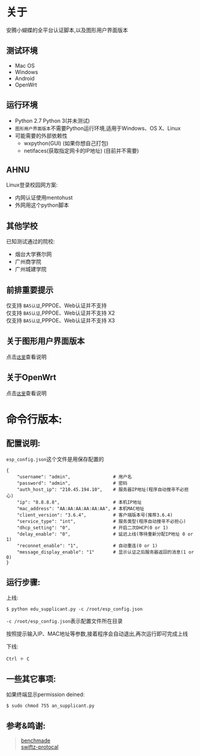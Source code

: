# 关于
安腾小蝴蝶的全平台认证脚本,以及图形用户界面版本  

## 测试环境
* Mac OS
* Windows
* Android
* OpenWrt

## 运行环境
* Python 2.7 Python 3(并未测试)   
* `图形用户界面版本`不需要Python运行环境,适用于Windows、OS X、Linux
* 可能需要的外部依赖性
	- wxpython(GUI) (如果你想自己打包)
	- netifaces(获取指定网卡的IP地址) (目前并不需要)

## AHNU
Linux登录校园网方案:  

* 内网认证使用mentohust  
* 外网用这个python脚本

## 其他学校   
已知测试通过的院校:  

* 烟台大学赛尔网
* 广州商学院  
* 广州城建学院

## 前排重要提示
仅支持 `BAS认证`,PPPOE、Web认证并不支持  
仅支持 `BAS认证`,PPPOE、Web认证并不支持 X2  
仅支持 `BAS认证`,PPPOE、Web认证并不支持 X3

## 关于图形用户界面版本
点击[`这里`](https://github.com/lyq1996/an_supplicant/tree/master/gui)查看说明 

## 关于OpenWrt
点击[`这里`](https://github.com/lyq1996/an_supplicant/tree/master/openwrt)查看说明

# 命令行版本:  

## 配置说明:

`esp_config.json`这个文件是用保存配置的

```
{
	"username": "admin",				# 用户名
	"password": "admin",				# 密码
	"auth_host_ip": "210.45.194.10",	# 服务器IP地址(程序自动搜寻不必担心)
	"ip": "8.8.8.8",					# 本机IP地址
	"mac_address": "AA:AA:AA:AA:AA:AA",	# 本机MAC地址
	"client_version": "3.6.4",			# 客户端版本号(推荐3.6.4)
	"service_type": "int",				# 服务类型(程序自动搜寻不必担心)
	"dhcp_setting": "0",				# 开启二次DHCP(0 or 1)
	"delay_enable": "0",				# 延迟上线(等待重新分配IP地址 0 or 1)
	"reconnet_enable": "1",				# 自动重连(0 or 1)
	"message_display_enable": "1"		# 显示认证之后服务器返回的消息(1 or 0)
}
```

## 运行步骤:    

上线:   

```
$ python edu_supplicant.py -c /root/esp_config.json
```
`-c /root/esp_config.json`表示配置文件所在目录

按照提示输入IP、MAC地址等参数,接着程序会自动退出,再次运行即可完成上线

下线: 
``` 
Ctrl ＋ C
```

## 一些其它事项:   

如果终端显示permission deined:  
```
$ sudo chmod 755 an_supplicant.py
```  

## 参考&鸣谢:  
> [benchmade](https://github.com/gnehsoah/benchmade)  
> [swiftz-protocal](https://github.com/xingrz/swiftz-protocal)
